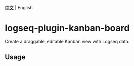 [中文](README.md) | English

# logseq-plugin-kanban-board

Create a draggable, editable Kanban view with Logseq data.

## Usage
